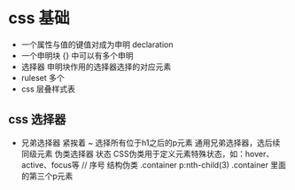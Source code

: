 # css 基础
- 一个属性与值的键值对成为申明 declaration
- 一个申明块 {} 中可以有多个申明
- 选择器 申明块作用的选择器选择的对应元素
- ruleset 多个
- css 层叠样式表

## css 选择器
+ 兄弟选择器  紧挨着
~ 选择所有位于h1之后的p元素 
  通用兄弟选择器，选后续同级元素
伪类选择器 状态
CSS伪类用于定义元素特殊状态，如：hover、active、focus等
// 序号 结构伪类
.container p:nth-child(3)
.container 里面的第三个p元素